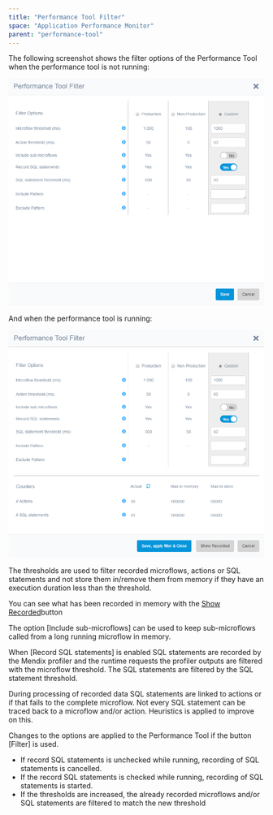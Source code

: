 ```yaml
---
title: "Performance Tool Filter"
space: "Application Performance Monitor"
parent: "performance-tool"
---
```

The following screenshot shows the filter options of the Performance Tool when the performance tool is not running:

 ![](attachments/Performance_Tool_Filter/Filter_Running.png)

 And when the performance tool is running:

 ![](attachments/Performance_Tool_Filter/Filter_NotRunning.png)

The thresholds are used to filter recorded microflows, actions or SQL statements and not store them in/remove them from memory if they have an execution duration less than the threshold.

You can see what has been recorded in memory with the [Show Recorded](show-recorded-dialog)button

The option [Include sub-microflows] can be used to keep sub-microflows called from a long running microflow in memory.

When [Record SQL statements] is enabled SQL statements are recorded by the Mendix profiler and the runtime requests the profiler outputs are filtered with the microflow threshold. The SQL statements are filtered by the SQL statement threshold.

During processing of recorded data SQL statements are linked to actions or if that fails to the complete microflow. Not every SQL statement can be traced back to a microflow and/or action. Heuristics is applied to improve on this.

Changes to the options are applied to the Performance Tool if the button [Filter] is used.

*   If record SQL statements is unchecked while running, recording of SQL statements is cancelled.
*   If the record SQL statements is checked while running, recording of SQL statements is started.
*   If the thresholds are increased, the already recorded microflows and/or SQL statements are filtered to match the new threshold
